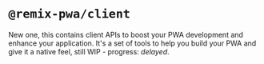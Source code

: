 # `@remix-pwa/client`

New one, this contains client APIs to boost your PWA development and enhance your application. It's a set of tools to help you build your PWA and give it a native feel, still WIP - progress: _delayed_.